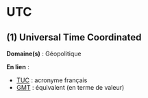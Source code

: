 # UTC

## (1) Universal Time Coordinated

**Domaine(s)** : Géopolitique

**En lien** :

+ [TUC](../T/tuc.md) : acronyme français
+ [GMT](../G/gmt.md) : équivalent (en terme de valeur)
